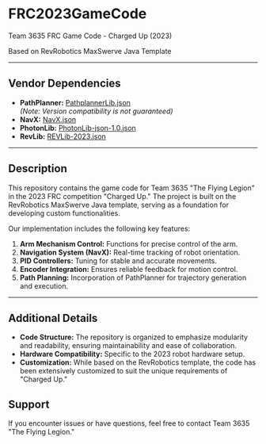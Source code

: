 # FRC2023GameCode

Team 3635 FRC Game Code - Charged Up (2023)

Based on RevRobotics MaxSwerve Java Template

---

## Vendor Dependencies

- **PathPlanner:** [PathplannerLib.json](https://3015rangerrobotics.github.io/pathplannerlib/PathplannerLib.json)  
  *(Note: Version compatibility is not guaranteed)*
- **NavX:** [NavX.json](https://dev.studica.com/releases/2023/NavX.json)
- **PhotonLib:** [PhotonLib-json-1.0.json](https://maven.photonvision.org/repository/internal/org/photonvision/PhotonLib-json/1.0/PhotonLib-json-1.0.json)
- **RevLib:** [REVLib-2023.json](https://software-metadata.revrobotics.com/REVLib-2023.json)

---

## Description

This repository contains the game code for Team 3635 "The Flying Legion" in the 2023 FRC competition "Charged Up." The project is built on the RevRobotics MaxSwerve Java template, serving as a foundation for developing custom functionalities.

Our implementation includes the following key features:

1. **Arm Mechanism Control:** Functions for precise control of the arm.
2. **Navigation System (NavX):** Real-time tracking of robot orientation.
3. **PID Controllers:** Tuning for stable and accurate movements.
4. **Encoder Integration:** Ensures reliable feedback for motion control.
5. **Path Planning:** Incorporation of PathPlanner for trajectory generation and execution.

---

## Additional Details

- **Code Structure:** The repository is organized to emphasize modularity and readability, ensuring maintainability and ease of collaboration.
- **Hardware Compatibility:** Specific to the 2023 robot hardware setup.
- **Customization:** While based on the RevRobotics template, the code has been extensively customized to suit the unique requirements of "Charged Up."



## Support

If you encounter issues or have questions, feel free to contact Team 3635 "The Flying Legion."

